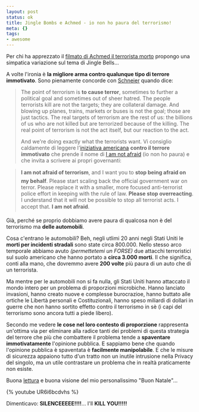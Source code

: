```yaml
--- 
layout: post
status: ok
title: Jingle Bombs e Achmed - io non ho paura del terrorismo!
meta: {}
tags: 
- awesome
---
```

Per chi ha apprezzato il [filmato di Achmed il terrorista morto][1] propongo una simpatica variazione sul tema di Jingle Bells...  
  
A volte l'ironia è **la migliore arma contro qualunque tipo di terrore immotivato**. Sono pienamente concorde con [Schneier][2] quando dice:  
  
> The point of terrorism is **to cause terror**, sometimes to further a political goal and sometimes out of sheer hatred. The people terrorists kill are not the targets; they are collateral damage. And blowing up planes, trains, markets or buses is not the goal; those are just tactics. The real targets of terrorism are the rest of us: the billions of us who are not killed but are terrorized because of the killing. The real point of terrorism is not the act itself, but our reaction to the act.  
>   
> And we're doing exactly what the terrorists want.
Vi consiglio caldamente di leggere l'[iniziativa americana][3] **contro il terrore immotivato** che prende il nome di [I am not afraid][3] (io non ho paura) e che invita a scrivere ai propri governanti:  
  
>  **I am not afraid of terrorism**, and I want you to **stop being afraid on my behalf**. Please start scaling back the official government war on terror. Please replace it with a smaller, more focused anti-terrorist police effort in keeping with the rule of law. **Please stop overreacting**. I understand that it will not be possible to stop all terrorist acts. I accept that. **I am not afraid**.  
  
Già, perché se proprio dobbiamo avere paura di qualcosa non è del terrorismo ma **delle automobili**.  
  
Cosa c'entrano le automobili? Beh, negli utlimi 20 anni negli Stati Uniti le **morti per incidenti stradali** sono state circa 800.000. Nello stesso arco temporale abbiamo avuto *(permettetemi un FORSE)* due attacchi terroristici sul suolo americano che hanno portato a **circa 3.000 morti**. Il che significa, conti alla mano, che dovremmo avere **200 volte** più paura di un auto che di un terrorista.  
  
Ma mentre per le automobili non si fa nulla, gli Stati Uniti hanno attaccato il mondo intero per un problema di proporzioni microbiche. Hanno lanciato invasioni, hanno creato nuove e complesse burocrazioe, hanno buttato alle ortiche le Libertà personali e Costituzionali, hanno speso miliardi di dollari in guerre che non hanno sortito effetto contro il terrorismo in sè (i capi del terrorismo sono ancora tutti a piede libero).  
  
Secondo me vedere **le cose nel loro contesto di proporzione** rappresenta un'ottima via per eliminare alla radice tanti dei problemi di questa strategia del terrore che più che combattere il problema tende a **spaventare immotivatamente** l'opinione pubblica. E sappiamo bene che quando l'opinione pubblica è spaventata è **facilmente manipolabile**. E che le misure di sicurezza appaiono tutto d'un tratto non un inutile intrusione nella Privacy del singolo, ma un utile contrastare un problema che in realtà praticamente non esiste.  
  
Buona [lettura][3] e buona visione del mio personalissimo "Buon Natale"...  
  
{% youtube UR6i6bcdvhs %}
  
Dimenticavo: **SILENCEEEEE!!!!**... I'll **KILL YOU!!!!!**  
  
[1]: http://www.lastknight.com/2007/12/12/achmed-il-terrorista-morto/
[2]: http://www.schneier.com/blog/archives/2006/08/what_the_terror.html
[3]: http://action.downsizedc.org/wyc.php?cid=77 
